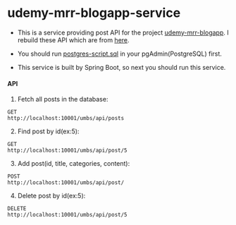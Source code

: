 # udemy-mrr-blogapp-service

- This is a service providing post API for the project [udemy-mrr-blogapp](https://github.com/nowaxsky/udemy-mrr-blogapp).
I rebuild these API which are from [here](https://reduxblog.herokuapp.com/).

- You should run [postgres-script.sql](https://github.com/nowaxsky/udemy-mrr-blogapp-service/blob/master/src/main/resources/postgres-script.sql) 
in your pgAdmin(PostgreSQL) first.

- This service is built by Spring Boot, so next you should run this service.

#### API

1. Fetch all posts in the database: 
```
GET
http://localhost:10001/umbs/api/posts
``` 

2. Find post by id(ex:5):
```
GET
http://localhost:10001/umbs/api/post/5
```

3. Add post(id, title, categories, content):
```
POST
http://localhost:10001/umbs/api/post/
```

4. Delete post by id(ex:5):
```
DELETE
http://localhost:10001/umbs/api/post/5
```